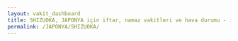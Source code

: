 ```yaml
---
layout: vakit_dashboard
title: SHIZUOKA, JAPONYA için iftar, namaz vakitleri ve hava durumu - ilçe/eyalet seç
permalink: /JAPONYA/SHIZUOKA/
---
```


<script type="text/javascript">
  var GLOBAL_COUNTRY = 'JAPONYA';
  var GLOBAL_CITY = 'SHIZUOKA';
  var GLOBAL_STATE = '';
  var lat = 72;
  var lon = 21;
</script>
